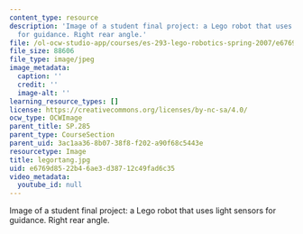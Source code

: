 ```yaml
---
content_type: resource
description: 'Image of a student final project: a Lego robot that uses light sensors
  for guidance. Right rear angle.'
file: /ol-ocw-studio-app/courses/es-293-lego-robotics-spring-2007/e6769d8522b46ae3d38712c49fad6c35_legortang.jpg
file_size: 88606
file_type: image/jpeg
image_metadata:
  caption: ''
  credit: ''
  image-alt: ''
learning_resource_types: []
license: https://creativecommons.org/licenses/by-nc-sa/4.0/
ocw_type: OCWImage
parent_title: SP.285
parent_type: CourseSection
parent_uid: 3ac1aa36-8b07-38f8-f202-a90f68c5443e
resourcetype: Image
title: legortang.jpg
uid: e6769d85-22b4-6ae3-d387-12c49fad6c35
video_metadata:
  youtube_id: null
---
```

Image of a student final project: a Lego robot that uses light sensors for guidance. Right rear angle.